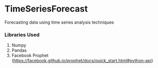 # TimeSeriesForecast
Forecasting data using time series analysis techniques

### Libraries Used
1. Numpy 
2. Pandas
3. Facebook Prophet (https://facebook.github.io/prophet/docs/quick_start.html#python-api) 
